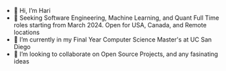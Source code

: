 - 👋 Hi, I’m Hari
- 👀 Seeking Software Engineering, Machine Learning, and Quant Full Time roles starting from March 2024. Open for USA, Canada, and Remote locations
- 🌱 I’m currently in my Final Year Computer Science Master's at UC San Diego
- 💞️ I’m looking to collaborate on Open Source Projects, and any fasinating ideas

<!---
harivamsi9/harivamsi9 is a ✨ special ✨ repository because its `README.md` (this file) appears on your GitHub profile.
You can click the Preview link to take a look at your changes.
--->

